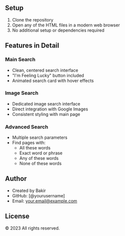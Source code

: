 
## Setup

1. Clone the repository
2. Open any of the HTML files in a modern web browser
3. No additional setup or dependencies required

## Features in Detail

### Main Search
- Clean, centered search interface
- "I'm Feeling Lucky" button included
- Animated search card with hover effects

### Image Search
- Dedicated image search interface
- Direct integration with Google Images
- Consistent styling with main page

### Advanced Search
- Multiple search parameters
- Find pages with:
  - All these words
  - Exact word or phrase
  - Any of these words
  - None of these words

## Author

- Created by Bakir
- GitHub: [@yourusername]
- Email: your.email@example.com

## License

© 2023 All rights reserved.
